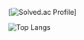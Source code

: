 [![Solved.ac Profile](http://mazassumnida.wtf/api/v2/generate_badge?boj=royallhs)]

![Top Langs](https://github-readme-stats.vercel.app/api/top-langs/?username=Hwasoo-Jeon&layout=compact&theme=dracula)

<!--
**Hwasoo-Jeon/Hwasoo-Jeon** is a ✨ _special_ ✨ repository because its `README.md` (this file) appears on your GitHub profile.

Here are some ideas to get you started:

- 🔭 I’m currently working on ...
- 🌱 I’m currently learning ...
- 👯 I’m looking to collaborate on ...
- 🤔 I’m looking for help with ...
- 💬 Ask me about ...
- 📫 How to reach me: ...
- 😄 Pronouns: ...
- ⚡ Fun fact: ...
-->
